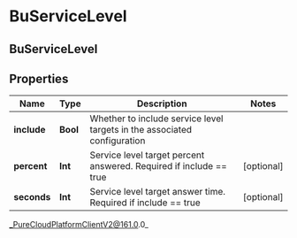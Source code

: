 # BuServiceLevel

## BuServiceLevel

## Properties

|Name | Type | Description | Notes|
|------------ | ------------- | ------------- | -------------|
| **include** | **Bool** | Whether to include service level targets in the associated configuration | |
| **percent** | **Int** | Service level target percent answered. Required if include &#x3D;&#x3D; true | [optional] |
| **seconds** | **Int** | Service level target answer time. Required if include &#x3D;&#x3D; true | [optional] |



_PureCloudPlatformClientV2@161.0.0_
